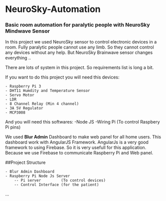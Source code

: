 # NeuroSky-Automation
### Basic room automation for paralytic people with NeuroSky Mindwave Sensor

In this project we used NeuroSky sensor to control electronic devices in a room. Fully paralytic people cannot use any limb. So they cannot 
control any devices without any help. But NeuroSky Brainwave sensor changes everything .. 

There are lots of system in this project. So requirements list is long a bit.

If you want to do this project you will need this devices:

    - Raspberry Pi 3
    - DHT11 Humdity and Temperature Sensor
    - Servo Motor
    - LDR
    - 8 Channel Relay (Min 4 channel)
    - 3A 5V Regulator
    - MCP3008

And you will need this softwares:
    -Node JS
    -Wiring Pi (To control Raspbery Pi pins)

We used <b>Blur Admin</b> Dashboard to make web panel for all home users. This dashboard work with AngularJS Framework. AngularJs is a very good framework to using Firebase. So it is very usefull for this application. Because we use Firebase to communicate Raspberry Pi and Web panel.

##Project Structure

    - Blur Admin Dashboard
    - Raspberry Pi Node Js Server
        -- Pi server         (To control devices)
        -- Control Interface (for the patient)

...
